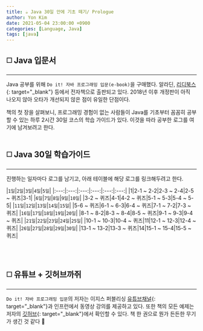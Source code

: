 ```yaml
---
title: ☕️ Java 30일 안에 기초 떼기/ Prologue
author: Yon Kim
date: 2021-05-04 23:00:00 +0900
categories: [Language, Java]
tags: [java]
---
```


## ◻️ **Java 입문서**
---

Java 공부를 위해 `Do it! 자바 프로그래밍 입문(e-book)`을 구매했다. 알라딘, [리디북스](https://ridibooks.com/books/754023966){: target="_blank"} 등에서 전자책으로 출판되고 있다. 2018년 이후 개정판이 아직 나오지 않아 오타가 개선되지 않은 점이 유일한 단점이다.

책의 첫 장을 살펴보니, 프로그래밍 경험이 없는 사람들이 Java를 기초부터 꼼꼼히 공부할 수 있는 하루 2시간 30일 코스의 학습 가이드가 있다. 이것을 따라 공부한 로그를 여기에 남겨보려고 한다.
<br><br>


## ◻️ **Java 30일 학습가이드**
---
진행하는 일자마다 로그를 남기고, 아래 테이블에 해당 로그를 링크해두려고 한다.

|`1일`|`2일`|`3일`|`4일`|`5일`|
|:---:|:---:|:---:|:---:|:---:|:---:|
|1|2-1 ~ 2-2|2-3 ~ 2-4|2-5 ~ 퀴즈|3-1|
|`6일`|`7일`|`8일`|`9일`|`10일`|
|3-2 ~ 퀴즈|4-1|4-2 ~ 퀴즈|5-1 ~ 5-3|5-4 ~ 5-5|
|`11일`|`12일`|`13일`|`14일`|`15일`|
|5-6 ~ 퀴즈|6-1 ~ 6-3|6-4 ~ 퀴즈|7-1 ~ 7-2|7-3 ~ 퀴즈|
|`16일`|`17일`|`18일`|`19일`|`20일`|
|8-1 ~ 8-2|8-3 ~ 8-4|8-5 ~ 퀴즈|9-1 ~ 9-3|9-4 ~ 퀴즈|
|`21일`|`22일`|`23일`|`24일`|`25일`|
|10-1 ~ 10-3|10-4 ~ 퀴즈|11|12-1 ~ 12-3|12-4 ~ 퀴즈|
|`26일`|`27일`|`28일`|`29일`|`30일`|
|13-1 ~ 13-2|13-3 ~ 퀴즈|14|15-1 ~ 15-4|15-5 ~ 퀴즈|

<br><br>

## ◻️ **유튜브 + 깃허브까쥐**
---

`Do it! 자바 프로그래밍 입문`의 저자는 이지스 퍼블리싱 [유튜브채널](https://www.youtube.com/channel/UCkgDFniWXiEGY4SZm0NHf2w){: target="_blank"}과 인프런에서 동영상 강의를 제공하고 있다. 또한 책의 모든 예제는 저자의 [깃허브](https://github.com/easyspubjava/JAVA_LAB){: target="_blank"}에서 확인할 수 있다. 책 한 권으로 뭔가 든든한 무기가 생긴 것 같다 👀